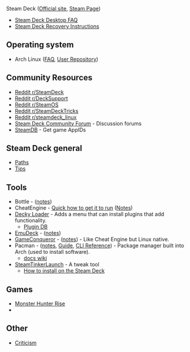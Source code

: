
Steam Deck ([Official site](https://www.steamdeck.com/en/), [Steam Page](https://store.steampowered.com/steamdeck))

- [Steam Deck Desktop FAQ](https://help.steampowered.com/en/faqs/view/671A-4453-E8D2-323C)
- [Steam Deck Recovery Instructions](https://help.steampowered.com/en/faqs/view/1B71-EDF2-EB6D-2BB3)

## Operating system

- Arch Linux ([FAQ](https://wiki.archlinux.org/title/Frequently_asked_questions), [User Repository](https://aur.archlinux.org/))

## Community Resources

- [Reddit r/SteamDeck](https://www.reddit.com/r/SteamDeck/)
- [Reddit r/DeckSupport](https://www.reddit.com/r/DeckSupport)
- [Reddit r/SteamOS](https://www.reddit.com/r/SteamOS)
- [Reddit r/SteamDeckTricks](https://www.reddit.com/r/SteamDeckTricks)
- [Reddit r/steamdeck_linux](https://www.reddit.com/r/steamdeck_linux)
- [Steam Deck Community Forum](https://steamdeck.community/) - Discussion forums
- [SteamDB](https://steamdb.info/) - Get game AppIDs

## Steam Deck general

- [Paths](/steam-deck/paths.md)
- [Tips](/steam-deck/tips.md)

## Tools

- Bottle - ([notes](/tools/Bottle.md))
- CheatEngine - [Quick how to get it to run](https://www.reddit.com/r/SteamDeck/comments/u5z8vw/comment/i56k2fg/) ([Notes](/tools/CheatEngine.md))
- [Decky Loader](https://github.com/SteamDeckHomebrew/decky-loader) - Adds a menu that can install plugins that add functionality.
  - [Plugin DB](https://github.com/SteamDeckHomebrew/decky-plugin-database)
- [EmuDeck](https://www.emudeck.com/) - ([notes](tools/EmuDeck.md))
- [GameConqueror](https://github.com/scanmem/scanmem) - ([notes](/tools/GameConqueror.md)) - Like Cheat Engine but Linux native.
- Pacman - ([notes](/tools/Pacman.md), [Guide](https://wiki.archlinux.org/title/pacman), [CLI Reference](https://archlinux.org/pacman/pacman.8.html)) - Package manager built into Arch (used to install software).
  - [docs wiki](https://wiki.archlinux.org/title/pacman)
- [SteamTinkerLaunch](https://github.com/frostworx/steamtinkerlaunch) - A tweak tool
  - [How to install on the Steam Deck](https://github.com/frostworx/steamtinkerlaunch/wiki/Steam-Deck)

## Games

- [Monster Hunter Rise](/games/Monster-Hunter-Rise.md)
- 

## Other

- [Criticism](feedback/criticism.md)
